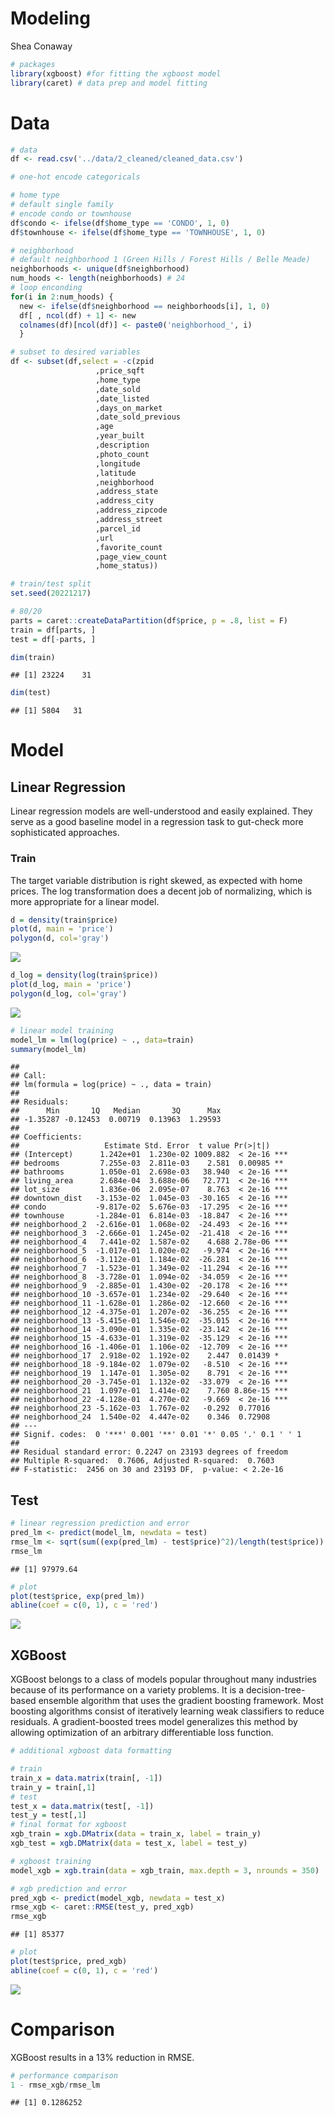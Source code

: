 Modeling
================
Shea Conaway

``` r
# packages
library(xgboost) #for fitting the xgboost model
library(caret) # data prep and model fitting
```

# Data

``` r
# data
df <- read.csv('../data/2_cleaned/cleaned_data.csv')
```

``` r
# one-hot encode categoricals

# home type
# default single family
# encode condo or townhouse
df$condo <- ifelse(df$home_type == 'CONDO', 1, 0)
df$townhouse <- ifelse(df$home_type == 'TOWNHOUSE', 1, 0)

# neighborhood
# default neighborhood 1 (Green Hills / Forest Hills / Belle Meade)
neighborhoods <- unique(df$neighborhood)
num_hoods <- length(neighborhoods) # 24
# loop enconding
for(i in 2:num_hoods) {
  new <- ifelse(df$neighborhood == neighborhoods[i], 1, 0)
  df[ , ncol(df) + 1] <- new
  colnames(df)[ncol(df)] <- paste0('neighborhood_', i) 
  }
```

``` r
# subset to desired variables
df <- subset(df,select = -c(zpid
                   ,price_sqft
                   ,home_type
                   ,date_sold
                   ,date_listed
                   ,days_on_market
                   ,date_sold_previous
                   ,age
                   ,year_built
                   ,description
                   ,photo_count
                   ,longitude
                   ,latitude
                   ,neighborhood
                   ,address_state
                   ,address_city
                   ,address_zipcode
                   ,address_street
                   ,parcel_id
                   ,url
                   ,favorite_count
                   ,page_view_count
                   ,home_status))
```

``` r
# train/test split
set.seed(20221217)

# 80/20
parts = caret::createDataPartition(df$price, p = .8, list = F)
train = df[parts, ]
test = df[-parts, ]

dim(train)
```

    ## [1] 23224    31

``` r
dim(test)
```

    ## [1] 5804   31

# Model

## Linear Regression

Linear regression models are well-understood and easily explained. They
serve as a good baseline model in a regression task to gut-check more
sophisticated approaches.

### Train

The target variable distribution is right skewed, as expected with home
prices. The log transformation does a decent job of normalizing, which
is more appropriate for a linear model.

``` r
d = density(train$price)
plot(d, main = 'price')
polygon(d, col='gray')
```

![](modeling_files/figure-gfm/unnamed-chunk-6-1.png)<!-- -->

``` r
d_log = density(log(train$price))
plot(d_log, main = 'price')
polygon(d_log, col='gray')
```

![](modeling_files/figure-gfm/unnamed-chunk-6-2.png)<!-- -->

``` r
# linear model training
model_lm = lm(log(price) ~ ., data=train)
summary(model_lm)
```

    ## 
    ## Call:
    ## lm(formula = log(price) ~ ., data = train)
    ## 
    ## Residuals:
    ##      Min       1Q   Median       3Q      Max 
    ## -1.35287 -0.12453  0.00719  0.13963  1.29593 
    ## 
    ## Coefficients:
    ##                   Estimate Std. Error  t value Pr(>|t|)    
    ## (Intercept)      1.242e+01  1.230e-02 1009.882  < 2e-16 ***
    ## bedrooms         7.255e-03  2.811e-03    2.581  0.00985 ** 
    ## bathrooms        1.050e-01  2.698e-03   38.940  < 2e-16 ***
    ## living_area      2.684e-04  3.688e-06   72.771  < 2e-16 ***
    ## lot_size         1.836e-06  2.095e-07    8.763  < 2e-16 ***
    ## downtown_dist   -3.153e-02  1.045e-03  -30.165  < 2e-16 ***
    ## condo           -9.817e-02  5.676e-03  -17.295  < 2e-16 ***
    ## townhouse       -1.284e-01  6.814e-03  -18.847  < 2e-16 ***
    ## neighborhood_2  -2.616e-01  1.068e-02  -24.493  < 2e-16 ***
    ## neighborhood_3  -2.666e-01  1.245e-02  -21.418  < 2e-16 ***
    ## neighborhood_4   7.441e-02  1.587e-02    4.688 2.78e-06 ***
    ## neighborhood_5  -1.017e-01  1.020e-02   -9.974  < 2e-16 ***
    ## neighborhood_6  -3.112e-01  1.184e-02  -26.281  < 2e-16 ***
    ## neighborhood_7  -1.523e-01  1.349e-02  -11.294  < 2e-16 ***
    ## neighborhood_8  -3.728e-01  1.094e-02  -34.059  < 2e-16 ***
    ## neighborhood_9  -2.885e-01  1.430e-02  -20.178  < 2e-16 ***
    ## neighborhood_10 -3.657e-01  1.234e-02  -29.640  < 2e-16 ***
    ## neighborhood_11 -1.628e-01  1.286e-02  -12.660  < 2e-16 ***
    ## neighborhood_12 -4.375e-01  1.207e-02  -36.255  < 2e-16 ***
    ## neighborhood_13 -5.415e-01  1.546e-02  -35.015  < 2e-16 ***
    ## neighborhood_14 -3.090e-01  1.335e-02  -23.142  < 2e-16 ***
    ## neighborhood_15 -4.633e-01  1.319e-02  -35.129  < 2e-16 ***
    ## neighborhood_16 -1.406e-01  1.106e-02  -12.709  < 2e-16 ***
    ## neighborhood_17  2.918e-02  1.192e-02    2.447  0.01439 *  
    ## neighborhood_18 -9.184e-02  1.079e-02   -8.510  < 2e-16 ***
    ## neighborhood_19  1.147e-01  1.305e-02    8.791  < 2e-16 ***
    ## neighborhood_20 -3.745e-01  1.132e-02  -33.079  < 2e-16 ***
    ## neighborhood_21  1.097e-01  1.414e-02    7.760 8.86e-15 ***
    ## neighborhood_22 -4.128e-01  4.270e-02   -9.669  < 2e-16 ***
    ## neighborhood_23 -5.162e-03  1.767e-02   -0.292  0.77016    
    ## neighborhood_24  1.540e-02  4.447e-02    0.346  0.72908    
    ## ---
    ## Signif. codes:  0 '***' 0.001 '**' 0.01 '*' 0.05 '.' 0.1 ' ' 1
    ## 
    ## Residual standard error: 0.2247 on 23193 degrees of freedom
    ## Multiple R-squared:  0.7606, Adjusted R-squared:  0.7603 
    ## F-statistic:  2456 on 30 and 23193 DF,  p-value: < 2.2e-16

## Test

``` r
# linear regression prediction and error
pred_lm <- predict(model_lm, newdata = test)
rmse_lm <- sqrt(sum((exp(pred_lm) - test$price)^2)/length(test$price))
rmse_lm
```

    ## [1] 97979.64

``` r
# plot
plot(test$price, exp(pred_lm))
abline(coef = c(0, 1), c = 'red')
```

![](modeling_files/figure-gfm/unnamed-chunk-9-1.png)<!-- -->

## XGBoost

XGBoost belongs to a class of models popular throughout many industries
because of its performance on a variety problems. It is a
decision-tree-based ensemble algorithm that uses the gradient boosting
framework. Most boosting algorithms consist of iteratively learning weak
classifiers to reduce residuals. A gradient-boosted trees model
generalizes this method by allowing optimization of an arbitrary
differentiable loss function.

``` r
# additional xgboost data formatting

# train
train_x = data.matrix(train[, -1])
train_y = train[,1]
# test
test_x = data.matrix(test[, -1])
test_y = test[,1]
# final format for xgboost
xgb_train = xgb.DMatrix(data = train_x, label = train_y)
xgb_test = xgb.DMatrix(data = test_x, label = test_y)
```

``` r
# xgboost training
model_xgb = xgb.train(data = xgb_train, max.depth = 3, nrounds = 350)
```

``` r
# xgb prediction and error
pred_xgb <- predict(model_xgb, newdata = test_x)
rmse_xgb <- caret::RMSE(test_y, pred_xgb)
rmse_xgb
```

    ## [1] 85377

``` r
# plot
plot(test$price, pred_xgb)
abline(coef = c(0, 1), c = 'red')
```

![](modeling_files/figure-gfm/unnamed-chunk-13-1.png)<!-- -->

# Comparison

XGBoost results in a 13% reduction in RMSE.

``` r
# performance comparison
1 - rmse_xgb/rmse_lm
```

    ## [1] 0.1286252
